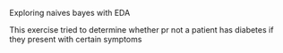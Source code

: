 Exploring naives bayes with EDA

This exercise tried to determine whether pr not a patient has diabetes if they present with certain symptoms
